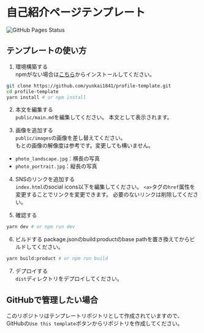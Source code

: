 # 自己紹介ページテンプレート
![GitHub Pages Status](https://img.shields.io/github/actions/workflow/status/yunkai1841/profile-template/pages.yml)

## テンプレートの使い方

1. 環境構築する  
npmがない場合は[こちら](https://nodejs.org/ja/download/)からインストールしてください。
```bash
git clone https://github.com/yunkai1841/profile-template.git
cd profile-template
yarn install # or npm install
```

2. 本文を編集する  
`public/main.md`を編集してください。
本文として表示されます。

3. 画像を追加する  
`public/images`の画像を差し替えてください。  
もとの画像の解像度は参考です。変更しても構いません。
  - `photo_landscape.jpg`：横長の写真
  - `photo_portrait.jpg`：縦長の写真

4. SNSのリンクを追加する  
`index.html`のsocial icons以下を編集してください。
`<a>`タグの`href`属性を変更することでリンクを変更できます。
必要のないリンクは削除してください。

5. 確認する
```bash
yarn dev # or npm run dev
```

6. ビルドする
package.jsonのbuild:productのbase pathを置き換えてからビルドしてください。
```bash
yarn build:product # or npm run build
```

7. デプロイする  
`dist`ディレクトリをデプロイしてください。


## GitHubで管理したい場合

このリポジトリはテンプレートリポジトリとして作成されていますので、
GitHubの`Use this template`ボタンからリポジトリを作成してください。
